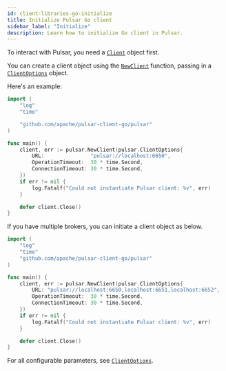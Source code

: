```yaml
---
id: client-libraries-go-initialize
title: Initialize Pulsar Go client
sidebar_label: "Initialize"
description: Learn how to initialize Go client in Pulsar.
---
```


To interact with Pulsar, you need a [`Client`](https://pkg.go.dev/github.com/apache/pulsar-client-go/pulsar#Client) object first.

You can create a client object using the [`NewClient`](https://pkg.go.dev/github.com/apache/pulsar-client-go/pulsar#NewClient) function, passing in a [`ClientOptions`](https://pkg.go.dev/github.com/apache/pulsar-client-go/pulsar#ClientOptions) object.

Here's an example:

```go
import (
    "log"
    "time"

    "github.com/apache/pulsar-client-go/pulsar"
)

func main() {
    client, err := pulsar.NewClient(pulsar.ClientOptions{
        URL:               "pulsar://localhost:6650",
        OperationTimeout:  30 * time.Second,
        ConnectionTimeout: 30 * time.Second,
    })
    if err != nil {
        log.Fatalf("Could not instantiate Pulsar client: %v", err)
    }

    defer client.Close()
}
```

If you have multiple brokers, you can initiate a client object as below.

```go
import (
    "log"
    "time"
    "github.com/apache/pulsar-client-go/pulsar"
)

func main() {
    client, err := pulsar.NewClient(pulsar.ClientOptions{
        URL: "pulsar://localhost:6650,localhost:6651,localhost:6652",
        OperationTimeout:  30 * time.Second,
        ConnectionTimeout: 30 * time.Second,
    })
    if err != nil {
        log.Fatalf("Could not instantiate Pulsar client: %v", err)
    }

    defer client.Close()
}
```

For all configurable parameters, see [`ClientOptions`](https://pkg.go.dev/github.com/apache/pulsar-client-go/pulsar#ClientOptions).